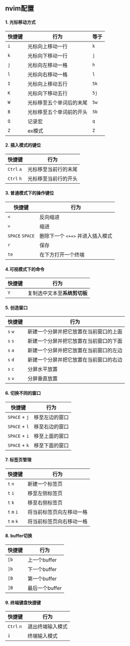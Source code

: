 ## nvim配置

#### 1. 光标移动方式

| 快捷键 | 行为                     | 等于 |
|--------|--------------------------|------|
| `i`    | 光标向上移动一行         | `k`  |
| `k`    | 光标向下移动一行         | `j`  |
| `j`    | 光标向左移动一格         | `h`  |
| `l`    | 光标向右移动一格         | `l`  |
| `I`    | 光标向上移动五行         | `5k` |
| `K`    | 光标向下移动五行         | `5j` |
| `W`    | 光标移至五个单词后的末尾 | `5w` |
| `B`    | 光标移至五个单词前的开头 | `5b` |
| `Q`    | 记录宏                   | `q`  |
| `Z`    | ex模式                   | `Z`  |

#### 2. 插入模式的键位

| 快捷键     | 行为                 |
|------------|----------------------|
| `Ctrl` `a` | 光标移至当前行的末尾 |
| `Ctrl` `h` | 光标移至当前行的开头 |

#### 3. 普通模式下的操作键位

| 快捷键          | 行为                             |
|-----------------|----------------------------------|
| `<`             | 反向缩进                         |
| `>`             | 缩进                             |
| `SPACE` `SPACE` | 删除下一个 `<++>` 并进入插入模式 |
| `r`             | 保存                             |
| `te`            | 在下方打开一个终端               |

#### 4.可视模式下的命令

| 快捷键 | 行为                         |
|--------|------------------------------|
| `Y`    | 复制选中文本至**系统剪切板** |

#### 5. 创造窗口

| 快捷键  | 行为                                   |
|---------|----------------------------------------|
| `s` `w` | 新建一个分屏并把它放置在当前窗口的上面 |
| `s` `s` | 新建一个分屏并把它放置在当前窗口的下面 |
| `s` `a` | 新建一个分屏并把它放置在当前窗口的左边 |
| `s` `d` | 新建一个分屏并把它放置在当前窗口的右边 |
| `s` `c` | 分屏水平放置                           |
| `s` `v` | 分屏垂直放置                           |

#### 6. 切换不同的窗口

| 快捷键        | 行为           |
|---------------|----------------|
| `SPACE` + `j` | 移至左边的窗口 |
| `SPACE` + `l` | 移至右边的窗口 |
| `SPACE` + `i` | 移至上面的窗口 |
| `SPACE` + `k` | 移至下面的窗口 |

#### 7. 标签页管理

| 快捷键      | 行为                     |
|-------------|--------------------------|
| `t` `n`     | 新建一个标签页           |
| `t` `i`     | 移至左侧标签页           |
| `t` `k`     | 移至右侧标签页           |
| `t` `m` `i` | 将当前标签页向左移动一格 |
| `t` `m` `k` | 将当前标签页向右移动一格 |

#### 8. buffer切换

| 快捷键 | 行为           |
|--------|----------------|
| `[b`   | 上一个buffer   |
| `]b`   | 下一个buffer   |
| `[B`   | 第一个buffer   |
| `]B`   | 最后一个buffer |

#### 9. 终端键盘快捷键

| 快捷键     | 行为             |
|------------|------------------|
| `Ctrl` `n` | 退出终端输入模式 |
| `i`        | 终端输入模式     |
